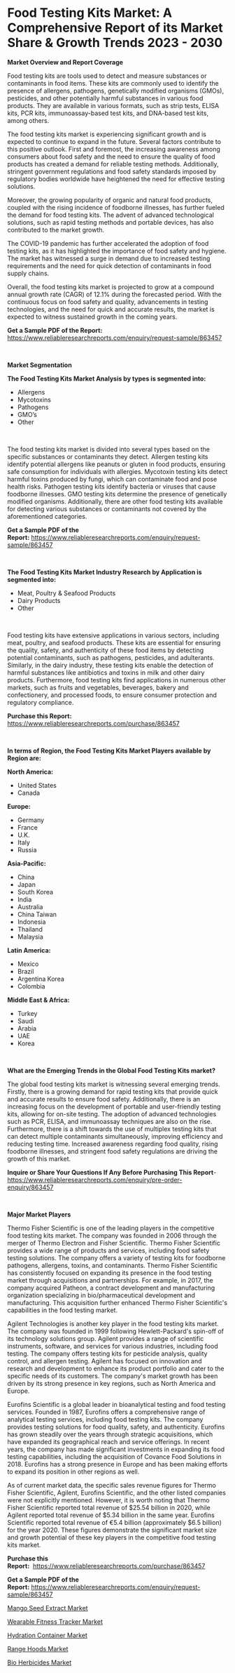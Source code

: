 <p><h1>Food Testing Kits Market: A Comprehensive Report of its Market Share & Growth Trends 2023 - 2030</h1></p><p><strong>Market Overview and Report Coverage</strong></p>
<p><p>Food testing kits are tools used to detect and measure substances or contaminants in food items. These kits are commonly used to identify the presence of allergens, pathogens, genetically modified organisms (GMOs), pesticides, and other potentially harmful substances in various food products. They are available in various formats, such as strip tests, ELISA kits, PCR kits, immunoassay-based test kits, and DNA-based test kits, among others.</p><p>The food testing kits market is experiencing significant growth and is expected to continue to expand in the future. Several factors contribute to this positive outlook. First and foremost, the increasing awareness among consumers about food safety and the need to ensure the quality of food products has created a demand for reliable testing methods. Additionally, stringent government regulations and food safety standards imposed by regulatory bodies worldwide have heightened the need for effective testing solutions.</p><p>Moreover, the growing popularity of organic and natural food products, coupled with the rising incidence of foodborne illnesses, has further fueled the demand for food testing kits. The advent of advanced technological solutions, such as rapid testing methods and portable devices, has also contributed to the market growth.</p><p>The COVID-19 pandemic has further accelerated the adoption of food testing kits, as it has highlighted the importance of food safety and hygiene. The market has witnessed a surge in demand due to increased testing requirements and the need for quick detection of contaminants in food supply chains.</p><p>Overall, the food testing kits market is projected to grow at a compound annual growth rate (CAGR) of 12.1% during the forecasted period. With the continuous focus on food safety and quality, advancements in testing technologies, and the need for quick and accurate results, the market is expected to witness sustained growth in the coming years.</p></p>
<p><strong>Get a Sample PDF of the Report:</strong> <a href="https://www.reliableresearchreports.com/enquiry/request-sample/863457">https://www.reliableresearchreports.com/enquiry/request-sample/863457</a></p>
<p>&nbsp;</p>
<p><strong>Market Segmentation</strong></p>
<p><strong>The Food Testing Kits Market Analysis by types is segmented into:</strong></p>
<p><ul><li>Allergens</li><li>Mycotoxins</li><li>Pathogens</li><li>GMO’s</li><li>Other</li></ul></p>
<p>&nbsp;</p>
<p><p>The food testing kits market is divided into several types based on the specific substances or contaminants they detect. Allergen testing kits identify potential allergens like peanuts or gluten in food products, ensuring safe consumption for individuals with allergies. Mycotoxin testing kits detect harmful toxins produced by fungi, which can contaminate food and pose health risks. Pathogen testing kits identify bacteria or viruses that cause foodborne illnesses. GMO testing kits determine the presence of genetically modified organisms. Additionally, there are other food testing kits available for detecting various substances or contaminants not covered by the aforementioned categories.</p></p>
<p><strong>Get a Sample PDF of the Report:</strong>&nbsp;<a href="https://www.reliableresearchreports.com/enquiry/request-sample/863457">https://www.reliableresearchreports.com/enquiry/request-sample/863457</a></p>
<p>&nbsp;</p>
<p><strong>The Food Testing Kits Market Industry Research by Application is segmented into:</strong></p>
<p><ul><li>Meat, Poultry & Seafood Products</li><li>Dairy Products</li><li>Other</li></ul></p>
<p>&nbsp;</p>
<p><p>Food testing kits have extensive applications in various sectors, including meat, poultry, and seafood products. These kits are essential for ensuring the quality, safety, and authenticity of these food items by detecting potential contaminants, such as pathogens, pesticides, and adulterants. Similarly, in the dairy industry, these testing kits enable the detection of harmful substances like antibiotics and toxins in milk and other dairy products. Furthermore, food testing kits find applications in numerous other markets, such as fruits and vegetables, beverages, bakery and confectionery, and processed foods, to ensure consumer protection and regulatory compliance.</p></p>
<p><strong>Purchase this Report:</strong>&nbsp; <a href="https://www.reliableresearchreports.com/purchase/863457">https://www.reliableresearchreports.com/purchase/863457</a></p>
<p>&nbsp;</p>
<p><strong>In terms of Region, the Food Testing Kits Market Players available by Region are:</strong></p>
<p>
    <p> <strong> North America: </strong>
        <ul>
            <li>United States</li>
            <li>Canada</li>
        </ul>
        </p> 
    <p> <strong> Europe: </strong>
        <ul>
            <li>Germany</li>
            <li>France</li>
            <li>U.K.</li>
            <li>Italy</li>
            <li>Russia</li>
        </ul>
        </p> 
    <p> <strong> Asia-Pacific: </strong>
        <ul>
            <li>China</li>
            <li>Japan</li>
            <li>South Korea</li>
            <li>India</li>
            <li>Australia</li>
            <li>China Taiwan</li>
            <li>Indonesia</li>
            <li>Thailand</li>
            <li>Malaysia</li>
        </ul>
        </p> 
    <p> <strong> Latin America: </strong>
        <ul>
            <li>Mexico</li>
            <li>Brazil</li>
            <li>Argentina Korea</li>
            <li>Colombia</li>
        </ul>
        </p> 
    <p> <strong> Middle East & Africa: </strong>
        <ul>
            <li>Turkey</li>
            <li>Saudi</li>
            <li>Arabia</li>
            <li>UAE</li>
            <li>Korea</li>
        </ul>
    </p>
    </p>
<p>&nbsp;</p>
<p><strong>What are the Emerging Trends in the Global Food Testing Kits market?</strong></p>
<p><p>The global food testing kits market is witnessing several emerging trends. Firstly, there is a growing demand for rapid testing kits that provide quick and accurate results to ensure food safety. Additionally, there is an increasing focus on the development of portable and user-friendly testing kits, allowing for on-site testing. The adoption of advanced technologies such as PCR, ELISA, and immunoassay techniques are also on the rise. Furthermore, there is a shift towards the use of multiplex testing kits that can detect multiple contaminants simultaneously, improving efficiency and reducing testing time. Increased awareness regarding food quality, rising foodborne illnesses, and stringent food safety regulations are driving the growth of this market.</p></p>
<p><strong>Inquire or Share Your Questions If Any Before Purchasing This Report</strong>- <a href="https://www.reliableresearchreports.com/enquiry/pre-order-enquiry/863457">https://www.reliableresearchreports.com/enquiry/pre-order-enquiry/863457</a></p>
<p>&nbsp;</p>
<p><strong>Major Market Players</strong></p>
<p><p>Thermo Fisher Scientific is one of the leading players in the competitive food testing kits market. The company was founded in 2006 through the merger of Thermo Electron and Fisher Scientific. Thermo Fisher Scientific provides a wide range of products and services, including food safety testing solutions. The company offers a variety of testing kits for foodborne pathogens, allergens, toxins, and contaminants. Thermo Fisher Scientific has consistently focused on expanding its presence in the food testing market through acquisitions and partnerships. For example, in 2017, the company acquired Patheon, a contract development and manufacturing organization specializing in bio/pharmaceutical development and manufacturing. This acquisition further enhanced Thermo Fisher Scientific's capabilities in the food testing market.</p><p>Agilent Technologies is another key player in the food testing kits market. The company was founded in 1999 following Hewlett-Packard's spin-off of its technology solutions group. Agilent provides a range of scientific instruments, software, and services for various industries, including food testing. The company offers testing kits for pesticide analysis, quality control, and allergen testing. Agilent has focused on innovation and research and development to enhance its product portfolio and cater to the specific needs of its customers. The company's market growth has been driven by its strong presence in key regions, such as North America and Europe.</p><p>Eurofins Scientific is a global leader in bioanalytical testing and food testing services. Founded in 1987, Eurofins offers a comprehensive range of analytical testing services, including food testing kits. The company provides testing solutions for food quality, safety, and authenticity. Eurofins has grown steadily over the years through strategic acquisitions, which have expanded its geographical reach and service offerings. In recent years, the company has made significant investments in expanding its food testing capabilities, including the acquisition of Covance Food Solutions in 2018. Eurofins has a strong presence in Europe and has been making efforts to expand its position in other regions as well.</p><p>As of current market data, the specific sales revenue figures for Thermo Fisher Scientific, Agilent, Eurofins Scientific, and the other listed companies were not explicitly mentioned. However, it is worth noting that Thermo Fisher Scientific reported total revenue of $25.54 billion in 2020, while Agilent reported total revenue of $5.34 billion in the same year. Eurofins Scientific reported total revenue of €5.4 billion (approximately $6.5 billion) for the year 2020. These figures demonstrate the significant market size and growth potential of these key players in the competitive food testing kits market.</p></p>
<p><strong>Purchase this Report:</strong>&nbsp;&nbsp;<a href="https://www.reliableresearchreports.com/purchase/863457">https://www.reliableresearchreports.com/purchase/863457</a></p>
<p></p>
<p><strong>Get a Sample PDF of the Report:</strong>&nbsp;<a href="https://www.reliableresearchreports.com/enquiry/request-sample/863457">https://www.reliableresearchreports.com/enquiry/request-sample/863457</a></p>
<p><p><a href="https://github.com/YashRP12/Market-Research-Report-List-1/blob/main/mango-seed-extract-market.md">Mango Seed Extract Market</a></p><p><a href="https://medium.com/@chiragreportprime/wearable-fitness-tracker-nbsp-market-focuses-on-market-share-size-and-projected-forecast-till-2030-918fbe6c1ee1">Wearable Fitness Tracker Market</a></p><p><a href="https://medium.com/@prachi.reportprime/hydration-container-market-analysis-its-cagr-market-segmentation-and-global-industry-overview-e05e57ab2403">Hydration Container Market</a></p><p><a href="https://medium.com/@rahul.reportprime/range-hoods-market-analysis-and-sze-forecasted-for-period-from-2023-to-2030-f813c8045c52">Range Hoods Market</a></p><p><a href="https://github.com/Chiragrp25/Market-Research-Report-List-1/blob/main/bio-herbicides-market.md">Bio Herbicides Market</a></p></p>